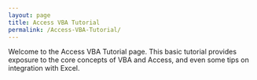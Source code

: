```yaml
---
layout: page
title: Access VBA Tutorial
permalink: /Access-VBA-Tutorial/
---
```


Welcome to the Access VBA Tutorial page.  This basic tutorial provides exposure to the core concepts of VBA and Access, and even some tips on integration with Excel.